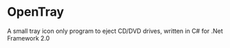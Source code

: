 OpenTray
========

A small tray icon only program to eject CD/DVD drives, written in C# for .Net Framework 2.0

